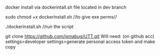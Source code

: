 

docker install via dockerintall.sh file located in dev branch

sudo chmod +x dockerinstall.sh //to give exe perms//

./dockerinstall.sh //run the script

git clone https://github.com/ismabug/UTT.git Will need: (on github acc) settings>developer settings>generate personal access token and make copy
